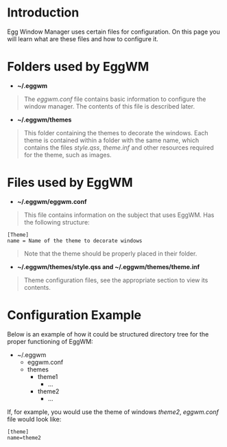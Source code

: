 # Introduction #

Egg Window Manager uses certain files for configuration. On this page you will learn what are these files and how to configure it.



# Folders used by EggWM #

  * **~/.eggwm**
> The _eggwm.conf_ file contains basic information to configure the window manager.
> The contents of this file is described later.

  * **~/.eggwm/themes**
> This folder containing the themes to decorate the windows.
> Each theme is contained within a folder with the same name, which contains the files _style.qss_, _theme.inf_
> and other resources required for the theme, such as images.



# Files used by EggWM #

  * **~/.eggwm/eggwm.conf**
> This file contains information on the subject that uses EggWM. Has the following structure:
```
[Theme] 
name = Name of the theme to decorate windows 
```
> Note that the theme should be properly placed in their folder.

  * **~/.eggwm/themes/style.qss and ~/.eggwm/themes/theme.inf**
> Theme configuration files, see the appropriate section to view its contents.



# Configuration Example #

Below is an example of how it could be structured directory tree for the proper functioning of EggWM:

  * ~/.eggwm
    * eggwm.conf
    * themes
      * theme1
        * ...
      * theme2
        * ...

If, for example, you would use the theme of windows _theme2_, _eggwm.conf_ file would look like:
```
[theme] 
name=theme2 
```